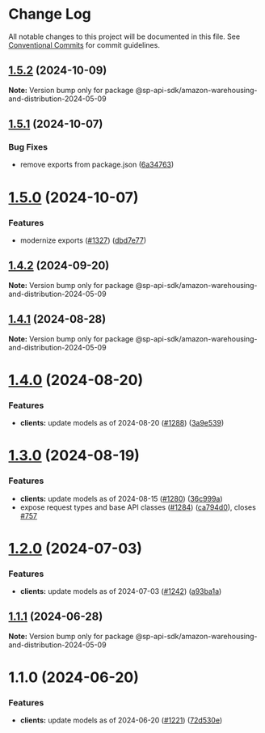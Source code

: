 # Change Log

All notable changes to this project will be documented in this file.
See [Conventional Commits](https://conventionalcommits.org) for commit guidelines.

## [1.5.2](https://github.com/bizon/selling-partner-api-sdk/compare/@sp-api-sdk/amazon-warehousing-and-distribution-2024-05-09@1.5.1...@sp-api-sdk/amazon-warehousing-and-distribution-2024-05-09@1.5.2) (2024-10-09)

**Note:** Version bump only for package @sp-api-sdk/amazon-warehousing-and-distribution-2024-05-09

## [1.5.1](https://github.com/bizon/selling-partner-api-sdk/compare/@sp-api-sdk/amazon-warehousing-and-distribution-2024-05-09@1.5.0...@sp-api-sdk/amazon-warehousing-and-distribution-2024-05-09@1.5.1) (2024-10-07)

### Bug Fixes

* remove exports from package.json ([6a34763](https://github.com/bizon/selling-partner-api-sdk/commit/6a347634f8089f511a393ad481a93796431e8947))

# [1.5.0](https://github.com/bizon/selling-partner-api-sdk/compare/@sp-api-sdk/amazon-warehousing-and-distribution-2024-05-09@1.4.2...@sp-api-sdk/amazon-warehousing-and-distribution-2024-05-09@1.5.0) (2024-10-07)

### Features

* modernize exports ([#1327](https://github.com/bizon/selling-partner-api-sdk/issues/1327)) ([dbd7e77](https://github.com/bizon/selling-partner-api-sdk/commit/dbd7e77ebe5d64131a46671df332fdf66f8b0e0c))

## [1.4.2](https://github.com/bizon/selling-partner-api-sdk/compare/@sp-api-sdk/amazon-warehousing-and-distribution-2024-05-09@1.4.1...@sp-api-sdk/amazon-warehousing-and-distribution-2024-05-09@1.4.2) (2024-09-20)

**Note:** Version bump only for package @sp-api-sdk/amazon-warehousing-and-distribution-2024-05-09

## [1.4.1](https://github.com/bizon/selling-partner-api-sdk/compare/@sp-api-sdk/amazon-warehousing-and-distribution-2024-05-09@1.4.0...@sp-api-sdk/amazon-warehousing-and-distribution-2024-05-09@1.4.1) (2024-08-28)

**Note:** Version bump only for package @sp-api-sdk/amazon-warehousing-and-distribution-2024-05-09

# [1.4.0](https://github.com/bizon/selling-partner-api-sdk/compare/@sp-api-sdk/amazon-warehousing-and-distribution-2024-05-09@1.3.0...@sp-api-sdk/amazon-warehousing-and-distribution-2024-05-09@1.4.0) (2024-08-20)

### Features

* **clients:** update models as of 2024-08-20 ([#1288](https://github.com/bizon/selling-partner-api-sdk/issues/1288)) ([3a9e539](https://github.com/bizon/selling-partner-api-sdk/commit/3a9e539daac8e883b733fde0dec7459cf16db56e))

# [1.3.0](https://github.com/bizon/selling-partner-api-sdk/compare/@sp-api-sdk/amazon-warehousing-and-distribution-2024-05-09@1.2.0...@sp-api-sdk/amazon-warehousing-and-distribution-2024-05-09@1.3.0) (2024-08-19)

### Features

* **clients:** update models as of 2024-08-15 ([#1280](https://github.com/bizon/selling-partner-api-sdk/issues/1280)) ([36c999a](https://github.com/bizon/selling-partner-api-sdk/commit/36c999acbeba200ecc91b34a0fb9060322230ca8))
* expose request types and base API classes ([#1284](https://github.com/bizon/selling-partner-api-sdk/issues/1284)) ([ca794d0](https://github.com/bizon/selling-partner-api-sdk/commit/ca794d023bcb7b0177de0fdae93ae1aaa7ac3670)), closes [#757](https://github.com/bizon/selling-partner-api-sdk/issues/757)

# [1.2.0](https://github.com/bizon/selling-partner-api-sdk/compare/@sp-api-sdk/amazon-warehousing-and-distribution-2024-05-09@1.1.1...@sp-api-sdk/amazon-warehousing-and-distribution-2024-05-09@1.2.0) (2024-07-03)

### Features

* **clients:** update models as of 2024-07-03 ([#1242](https://github.com/bizon/selling-partner-api-sdk/issues/1242)) ([a93ba1a](https://github.com/bizon/selling-partner-api-sdk/commit/a93ba1aa71f0fec9a16966e79e2185935116d07f))

## [1.1.1](https://github.com/bizon/selling-partner-api-sdk/compare/@sp-api-sdk/amazon-warehousing-and-distribution-2024-05-09@1.1.0...@sp-api-sdk/amazon-warehousing-and-distribution-2024-05-09@1.1.1) (2024-06-28)

**Note:** Version bump only for package @sp-api-sdk/amazon-warehousing-and-distribution-2024-05-09

# 1.1.0 (2024-06-20)

### Features

* **clients:** update models as of 2024-06-20 ([#1221](https://github.com/bizon/selling-partner-api-sdk/issues/1221)) ([72d530e](https://github.com/bizon/selling-partner-api-sdk/commit/72d530e12c34c8230682ad8a3c0ebc128e7f10ca))
